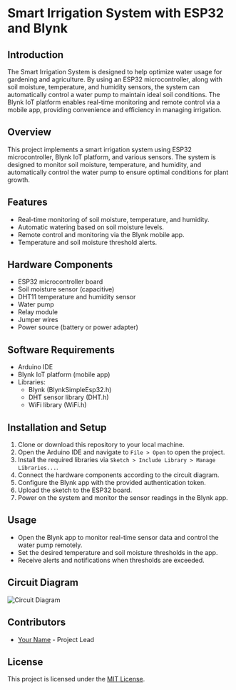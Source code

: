 # Smart Irrigation System with ESP32 and Blynk

## Introduction
The Smart Irrigation System is designed to help optimize water usage for gardening and agriculture. By using an ESP32 microcontroller, along with soil moisture, temperature, and humidity sensors, the system can automatically control a water pump to maintain ideal soil conditions. The Blynk IoT platform enables real-time monitoring and remote control via a mobile app, providing convenience and efficiency in managing irrigation.

## Overview
This project implements a smart irrigation system using ESP32 microcontroller, Blynk IoT platform, and various sensors. The system is designed to monitor soil moisture, temperature, and humidity, and automatically control the water pump to ensure optimal conditions for plant growth.

## Features
- Real-time monitoring of soil moisture, temperature, and humidity.
- Automatic watering based on soil moisture levels.
- Remote control and monitoring via the Blynk mobile app.
- Temperature and soil moisture threshold alerts.

## Hardware Components
- ESP32 microcontroller board
- Soil moisture sensor (capacitive)
- DHT11 temperature and humidity sensor
- Water pump
- Relay module
- Jumper wires
- Power source (battery or power adapter)

## Software Requirements
- Arduino IDE
- Blynk IoT platform (mobile app)
- Libraries:
  - Blynk (BlynkSimpleEsp32.h)
  - DHT sensor library (DHT.h)
  - WiFi library (WiFi.h)

## Installation and Setup
1. Clone or download this repository to your local machine.
2. Open the Arduino IDE and navigate to `File > Open` to open the project.
3. Install the required libraries via `Sketch > Include Library > Manage Libraries...`.
4. Connect the hardware components according to the circuit diagram.
5. Configure the Blynk app with the provided authentication token.
6. Upload the sketch to the ESP32 board.
7. Power on the system and monitor the sensor readings in the Blynk app.

## Usage
- Open the Blynk app to monitor real-time sensor data and control the water pump remotely.
- Set the desired temperature and soil moisture thresholds in the app.
- Receive alerts and notifications when thresholds are exceeded.

## Circuit Diagram
![Circuit Diagram](link-to-your-circuit-diagram-image)

## Contributors
- [Your Name](link-to-your-github-profile) - Project Lead

## License
This project is licensed under the [MIT License](LICENSE).
